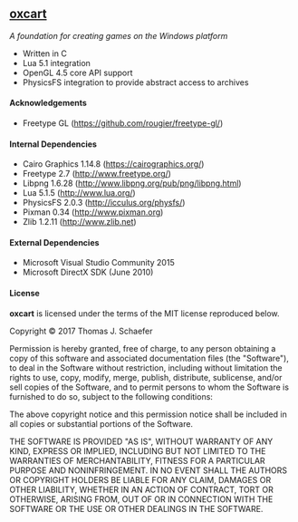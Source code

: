 ## [oxcart](https://github.com/schaetj/oxcart/) 

*A foundation for creating games on the Windows platform*

  * Written in C
  * Lua 5.1 integration
  * OpenGL 4.5 core API support
  * PhysicsFS integration to provide abstract access to archives

#### Acknowledgements

  * Freetype GL (https://github.com/rougier/freetype-gl/)

#### Internal Dependencies

  * Cairo Graphics 1.14.8 (https://cairographics.org/)
  * Freetype 2.7 (http://www.freetype.org/)
  * Libpng 1.6.28 (http://www.libpng.org/pub/png/libpng.html)
  * Lua 5.1.5 (http://www.lua.org/)
  * PhysicsFS 2.0.3 (http://icculus.org/physfs/)
  * Pixman 0.34 (http://www.pixman.org)
  * Zlib 1.2.11 (http://www.zlib.net)

#### External Dependencies

  * Microsoft Visual Studio Community 2015
  * Microsoft DirectX SDK (June 2010)

#### License

**oxcart** is licensed under the terms of the MIT license reproduced below.

Copyright © 2017 Thomas J. Schaefer

Permission is hereby granted, free of charge, to any person obtaining a copy of 
this software and associated documentation files (the "Software"), to deal in 
the Software without restriction, including without limitation the rights to 
use, copy, modify, merge, publish, distribute, sublicense, and/or sell copies of
the Software, and to permit persons to whom the Software is furnished to do so,
subject to the following conditions:

The above copyright notice and this permission notice shall be included in all
copies or substantial portions of the Software.

THE SOFTWARE IS PROVIDED "AS IS", WITHOUT WARRANTY OF ANY KIND, EXPRESS OR 
IMPLIED, INCLUDING BUT NOT LIMITED TO THE WARRANTIES OF MERCHANTABILITY, FITNESS
FOR A PARTICULAR PURPOSE AND NONINFRINGEMENT. IN NO EVENT SHALL THE AUTHORS OR 
COPYRIGHT HOLDERS BE LIABLE FOR ANY CLAIM, DAMAGES OR OTHER LIABILITY, WHETHER 
IN AN ACTION OF CONTRACT, TORT OR OTHERWISE, ARISING FROM, OUT OF OR IN 
CONNECTION WITH THE SOFTWARE OR THE USE OR OTHER DEALINGS IN THE SOFTWARE.
